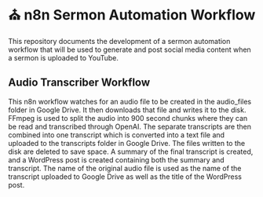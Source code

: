 # ⛪️ n8n Sermon Automation Workflow
This repository documents the development of a sermon automation workflow that will be used to generate and post social media content when a sermon is uploaded to YouTube.

## Audio Transcriber Workflow
This n8n workflow watches for an audio file to be created in the audio_files folder in Google Drive. It then downloads that file and writes it to the disk. FFmpeg is used to split the audio into 900 second chunks where they can be read and transcribed through OpenAI. The separate transcripts are then combined into one transcript which is converted into a text file and uploaded to the transcripts folder in Google Drive. The files written to the disk are deleted to save space. A summary of the final transcript is created, and a WordPress post is created containing both the summary and transcript. The name of the original audio file is used as the name of the transcript uploaded to Google Drive as well as the title of the WordPress post.
